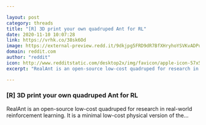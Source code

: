 ```yaml
---

layout: post
category: threads
title: "[R] 3D print your own quadruped Ant for RL"
date: 2020-11-10 10:07:28
link: https://vrhk.co/38sk6Od
image: https://external-preview.redd.it/9dkjpg5FRD9dR7BfXHryhoYSVKvADPujV3MEzAXSRFE.jpg?width=480&height=251.308900524&auto=webp&crop=480:251.308900524,smart&s=900a335e7c5144140facaa2a6dd0d8a571167ac1
domain: reddit.com
author: "reddit"
icon: http://www.redditstatic.com/desktop2x/img/favicon/apple-icon-57x57.png
excerpt: "RealAnt is an open-source low-cost quadruped for research in real-world reinforcement learning. It is a minimal low-cost physical version of the..."

---
```


### [R] 3D print your own quadruped Ant for RL

RealAnt is an open-source low-cost quadruped for research in real-world reinforcement learning. It is a minimal low-cost physical version of the...